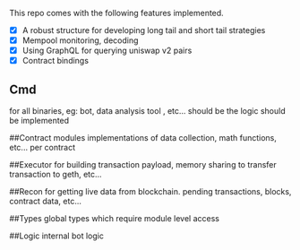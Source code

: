 
This repo comes with the following features implemented.

- [x] A robust structure for developing long tail and short tail strategies
- [x] Mempool monitoring, decoding
- [x] Using GraphQL for querying uniswap v2 pairs
- [x] Contract bindings

## Cmd
for all binaries, eg: bot, data analysis tool , etc... should be the logic should be implemented

##Contract modules
implementations of data collection, math functions, etc... per contract

##Executor
for building transaction payload, memory sharing to transfer transaction to geth, etc...

##Recon
for getting live data from blockchain. pending transactions, blocks, contract data, etc...

##Types
global types which require module level access

##Logic
internal bot logic
